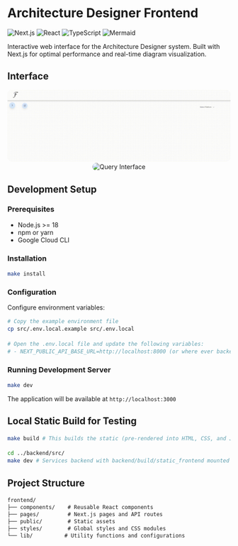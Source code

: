 # Architecture Designer Frontend

![Next.js](https://img.shields.io/badge/next.js-14.0.0+-success.svg)
![React](https://img.shields.io/badge/react-18.0.0+-blue.svg)
![TypeScript](https://img.shields.io/badge/typescript-5.0.0+-3178C6.svg)
![Mermaid](https://img.shields.io/badge/Mermaid-Architecture%20Diagrams-FF6B6B.svg)

Interactive web interface for the Architecture Designer system. Built with Next.js for optimal performance and real-time diagram visualization.

## Interface

<div align="center">
  <img src="../../docs/interface.gif" alt="Interface Greeting" style="border-radius: 10px; max-width: 100%;">
</div>

<div align="center">
  <img src="../../docs/query-interface.gif" alt="Query Interface" style="border-radius: 10px; max-width: 100%;">
</div>

## Development Setup

### Prerequisites

- Node.js >= 18
- npm or yarn
- Google Cloud CLI

### Installation

```bash
make install
```

### Configuration

Configure environment variables:

```bash
# Copy the example environment file
cp src/.env.local.example src/.env.local

# Open the .env.local file and update the following variables:
# - NEXT_PUBLIC_API_BASE_URL=http://localhost:8000 (or where ever backend service is hosted)
```

### Running Development Server

```bash
make dev
```

The application will be available at `http://localhost:3000`

## Local Static Build for Testing

```bash
make build # This builds the static (pre-rendered into HTML, CSS, and JavaScript files) frontend into "out" and copies it over to the backend backend/build/static_frontend

cd ../backend/src/
make dev # Services backend with backend/build/static_frontend mounted
```

## Project Structure

```
frontend/
├── components/    # Reusable React components
├── pages/         # Next.js pages and API routes
├── public/        # Static assets
├── styles/        # Global styles and CSS modules
└── lib/          # Utility functions and configurations
```
